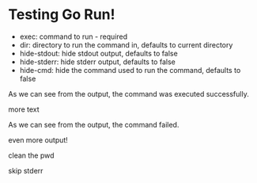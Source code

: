 # Testing Go Run!

- exec: command to run - required
- dir: directory to run the command in, defaults to current directory
- hide-stdout: hide stdout output, defaults to false
- hide-stderr: hide stderr output, defaults to false
- hide-cmd: hide the command used to run the command, defaults to false

<cmd exec="go run main.go print.go" dir="./cmd" hide-cmd>

As we can see from the output, the command was executed successfully.

</cmd>

more text

<cmd exec="go run -tags sad ." dir="./cmd">

As we can see from the output, the command failed.

</cmd>

even more output!

<cmd exec="tree" dir="./cmd"></cmd>

clean the pwd

<cmd exec="echo hello" dir="./cmd"></cmd>

skip stderr

<cmd exec="go run main.go print.go" dir="./cmd" hide-stdout></cmd>

